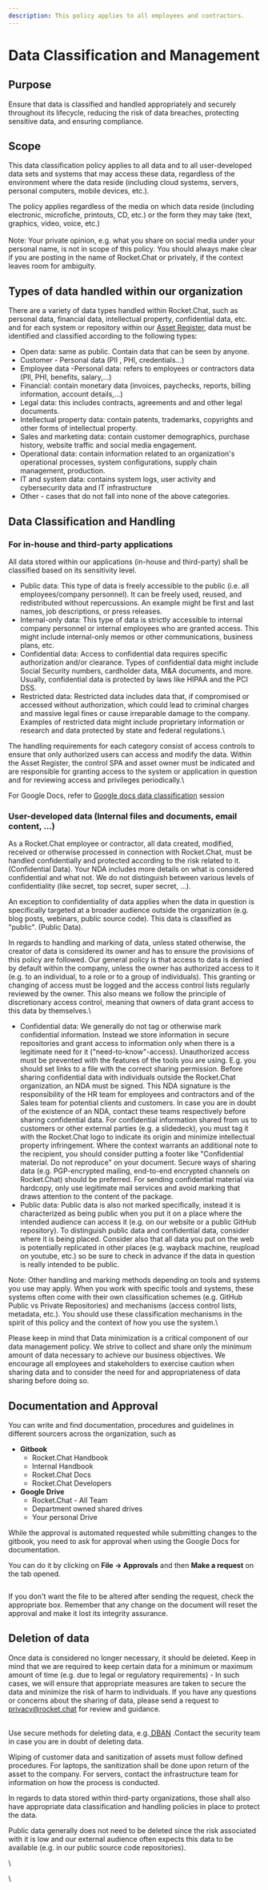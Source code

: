 ```yaml
---
description: This policy applies to all employees and contractors.
---
```


# Data Classification and Management

## Purpose

Ensure that data is classified and handled appropriately and securely throughout its lifecycle, reducing the risk of data breaches, protecting sensitive data, and ensuring compliance.

## Scope

This data classification policy applies to all data and to all user-developed data sets and systems that may access these data, regardless of the environment where the data reside (including cloud systems, servers, personal computers, mobile devices, etc.).&#x20;

The policy applies regardless of the media on which data reside (including electronic, microfiche, printouts, CD, etc.) or the form they may take (text, graphics, video, voice, etc.)\
\
Note: Your private opinion, e.g. what you share on social media under your personal name, is not in scope of this policy. You should always make clear if you are posting in the name of Rocket.Chat or privately, if the context leaves room for ambiguity.

## Types of data handled within our organization

There are a variety of data types handled within Rocket.Chat, such as personal data, financial data, intellectual property, confidential data, etc. and for each system or repository within our [Asset Register](https://docs.google.com/spreadsheets/d/1Fmei\_-OGpXvUwsHzd8K87ke-CgCLOGpzerrPEQo9e0Q), data must be identified and classified according to the following types:&#x20;

* Open data: same as public. Contain data that can be seen by anyone.&#x20;
* Customer - Personal data (PII , PHI, credentials...)
* Employee data -Personal data: refers to employees or contractors data (PII, PHI, benefits, salary,...)
* Financial: contain monetary data (invoices, paychecks, reports, billing information, account details,...)
* Legal data: this includes contracts, agreements and and other legal documents.
* Intellectual property data: contain patents, trademarks, copyrights and other forms of intellectual property.
* Sales and marketing data: contain customer demographics, purchase history, website traffic and social media engagement.
* Operational data: contain information related to an organization's operational processes, system configurations, supply chain management, production.
* IT and system data: contains system logs, user activity and cybersecurity data and IT infrastructure
* Other - cases that do not fall into none of the above categories.&#x20;



## Data Classification and Handling&#x20;

### For in-house and third-party applications

All data stored within our applications (in-house and third-party) shall be classified based on its sensitivity level.

* Public data: This type of data is freely accessible to the public (i.e. all employees/company personnel). It can be freely used, reused, and redistributed without repercussions. An example might be first and last names, job descriptions, or press releases.
* Internal-only data: This type of data is strictly accessible to internal company personnel or internal employees who are granted access. This might include internal-only memos or other communications, business plans, etc.
* Confidential data: Access to confidential data requires specific authorization and/or clearance. Types of confidential data might include Social Security numbers, cardholder data, M\&A documents, and more. Usually, confidential data is protected by laws like HIPAA and the PCI DSS.
* Restricted data: Restricted data includes data that, if compromised or accessed without authorization, which could lead to criminal charges and massive legal fines or cause irreparable damage to the company. Examples of restricted data might include proprietary information or research and data protected by state and federal regulations.\


The handling requirements for each category consist of access controls to ensure that only authorized users can access and modify the data. Within the Asset Register, the control SPA and asset owner must be indicated and are responsible for granting access to the system or application in question and for reviewing access and privileges periodically.\


For Google Docs, refer to [Google docs data classification](google-docs-data-classification.md) session

### User-developed data (Internal files and documents, email content, …)&#x20;

As a Rocket.Chat employee or contractor, all data created, modified, received or otherwise processed in connection with Rocket.Chat, must be handled confidentially and protected according to the risk related to it. (Confidential Data). Your NDA includes more details on what is considered confidential and what not. We do not distinguish between various levels of confidentiality (like secret, top secret, super secret, ...).

An exception to confidentiality of data applies when the data in question is specifically targeted at a broader audience outside the organization (e.g. blog posts, webinars, public source code). This data is classified as "public". (Public Data).

In regards to handling and marking of data, unless stated otherwise, the creator of data is considered its owner and has to ensure the provisions of this policy are followed. Our general policy is that access to data is denied by default within the company, unless the owner has authorized access to it (e.g. to an individual, to a role or to a group of individuals). This granting or changing of access must be logged and the access control lists regularly reviewed by the owner. This also means we follow the principle of discretionary access control, meaning that owners of data grant access to this data by themselves.\


* Confidential data: We generally do not tag or otherwise mark confidential information. Instead we store information in secure repositories and grant access to information only when there is a legitimate need for it ("need-to-know"-access). Unauthorized access must be prevented with the features of the tools you are using. E.g. you should set links to a file with the correct sharing permission. Before sharing confidential data with individuals outside the Rocket.Chat organization, an NDA must be signed. This NDA signature is the responsibility of the HR team for employees and contractors and of the Sales team for potential clients and customers. In case you are in doubt of the existence of an NDA, contact these teams respectively before sharing confidential data. For confidential information shared from us to customers or other external parties (e.g. a slidedeck), you must tag it with the Rocket.Chat logo to indicate its origin and minimize intellectual property infringement. Where the context warrants an additional note to the recipient, you should consider putting a footer like "Confidential material. Do not reproduce" on your document. Secure ways of sharing data (e.g. PGP-encrypted mailing, end-to-end encrypted channels on Rocket.Chat) should be preferred. For sending confidential material via hardcopy, only use legitimate mail services and avoid marking that draws attention to the content of the package.
* Public data: Public data is also not marked specifically, instead it is characterized as being public when you put it on a place where the intended audience can access it (e.g. on our website or a public GitHub repository). To distinguish public data and confidential data, consider where it is being placed. Consider also that all data you put on the web is potentially replicated in other places (e.g. wayback machine, reupload on youtube, etc.) so be sure to check in advance if the data in question is really intended to be public.



Note: Other handling and marking methods depending on tools and systems you use may apply. When you work with specific tools and systems, these systems often come with their own classification schemes (e.g. GitHub Public vs Private Repositories) and mechanisms (access control lists, metadata, etc.). You should use these classification mechanisms in the spirit of this policy and the context of how you use the system.\


Please keep in mind that Data minimization is a critical component of our data management policy. We strive to collect and share only the minimum amount of data necessary to achieve our business objectives. We encourage all employees and stakeholders to exercise caution when sharing data and to consider the need for and appropriateness of data sharing before doing so.

## Documentation and Approval

You can write and find documentation, procedures and guidelines in different sourcers across the organization, such as

* **Gitbook**
  * Rocket.Chat Handbook
  * Internal Handbook
  * Rocket.Chat Docs
  * Rocket.Chat Developers
* **Google Drive**
  * Rocket.Chat - All Team
  * Department owned shared drives
  * Your personal Drive

While the approval is automated requested while submitting changes to the gitbook, you need to ask for approval when using the Google Docs for documentation.

You can do it by clicking on **File -> Approvals** and then **Make a request** on the tab opened.

<figure><img src="../../../../.gitbook/assets/image (26).png" alt=""><figcaption></figcaption></figure>

If you don't want the file to be altered after sending the request, check the appropriate box. Remember that any change on the document will reset the approval and make it lost its integrity assurance.

## Deletion of data

Once data is considered no longer necessary, it should be deleted. Keep in mind that we are required to keep certain data for a minimum or maximum amount of time (e.g. due to legal or regulatory requirements) - In such cases, we will ensure that appropriate measures are taken to secure the data and minimize the risk of harm to individuals. If you have any questions or concerns about the sharing of data, please send a request to privacy@rocket.chat for review and guidance.

\
Use secure methods for deleting data, e.g.[ DBAN](https://dban.org/) .Contact the security team in case you are in doubt of deleting data.&#x20;

Wiping of customer data and sanitization of assets must follow defined procedures. For laptops, the sanitization shall be done upon return of the asset to the company. For servers, contact the infrastructure team for information on how the process is conducted.&#x20;

In regards to data stored within third-party organizations, those shall also have appropriate data classification and handling policies in place to protect the data. &#x20;

Public data generally does not need to be deleted since the risk associated with it is low and our external audience often expects this data to be available (e.g. in our public source code repositories).



\




\
